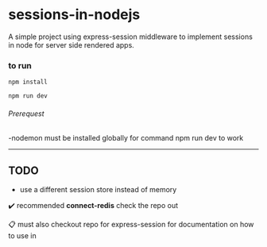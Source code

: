 # sessions-in-nodejs
A simple project using express-session middleware to implement sessions in node for server side rendered apps.

### to run 
```
npm install

npm run dev
```

###### Prerequest 
-nodemon must be installed globally for command npm run dev to work

----

## TODO
- use a different session store instead of memory

:heavy_check_mark: recommended **connect-redis** check the repo out

:clipboard: must also checkout repo for express-session for documentation on how to use in
